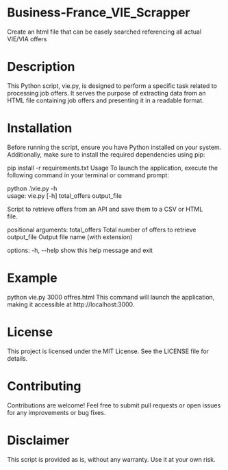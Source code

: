 # Business-France_VIE_Scrapper
 Create an html file that can be easely searched referencing all actual VIE/VIA offers



# Description
This Python script, vie.py, is designed to perform a specific task related to processing job offers. It serves the purpose of extracting data from an HTML file containing job offers and presenting it in a readable format.

# Installation
Before running the script, ensure you have Python installed on your system. Additionally, make sure to install the required dependencies using pip:

pip install -r requirements.txt
Usage
To launch the application, execute the following command in your terminal or command prompt:

python .\vie.py -h       
usage: vie.py [-h] total_offers output_file

Script to retrieve offers from an API and save them to a CSV or HTML     
file.

positional arguments:
  total_offers  Total number of offers to retrieve
  output_file   Output file name (with extension)

options:
  -h, --help    show this help message and exit


# Example
python vie.py 3000 offres.html
This command will launch the application, making it accessible at http://localhost:3000.

# License
This project is licensed under the MIT License. See the LICENSE file for details.

# Contributing
Contributions are welcome! Feel free to submit pull requests or open issues for any improvements or bug fixes.

# Disclaimer
This script is provided as is, without any warranty. Use it at your own risk.